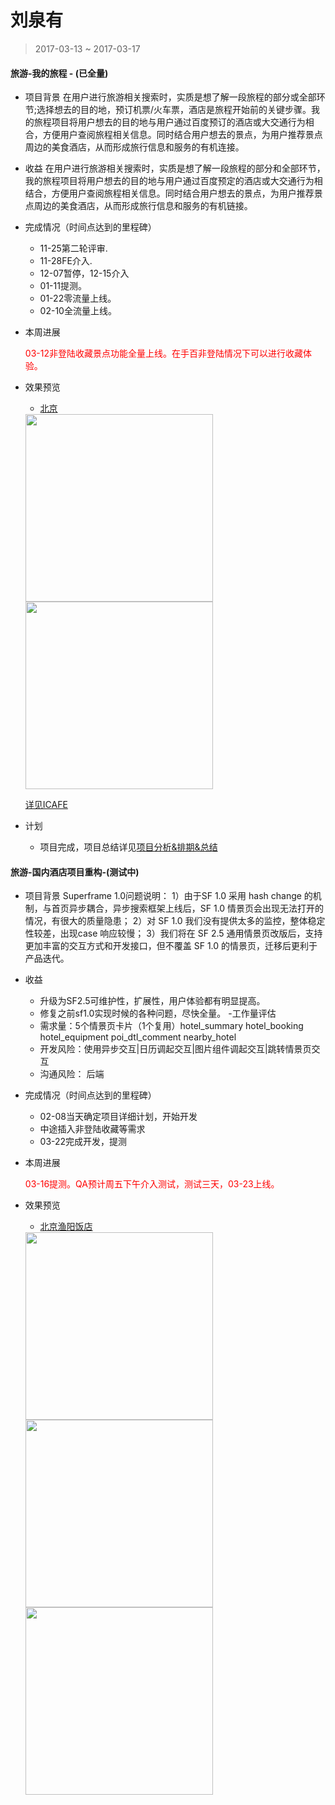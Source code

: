 # 刘泉有

> 2017-03-13 ~ 2017-03-17

#### 旅游-我的旅程 - (已全量)
- 项目背景
在用户进行旅游相关搜索时，实质是想了解一段旅程的部分或全部环节;选择想去的目的地，预订机票/火车票，酒店是旅程开始前的关键步骤。我的旅程项目将用户想去的目的地与用户通过百度预订的酒店或大交通行为相合，方便用户查阅旅程相关信息。同时结合用户想去的景点，为用户推荐景点周边的美食酒店，从而形成旅行信息和服务的有机连接。
- 收益
在用户进行旅游相关搜索时，实质是想了解一段旅程的部分和全部环节，我的旅程项目将用户想去的目的地与用户通过百度预定的酒店或大交通行为相结合，方便用户查阅旅程相关信息。同时结合用户想去的景点，为用户推荐景点周边的美食酒店，从而形成旅行信息和服务的有机链接。
- 完成情况（时间点达到的里程碑）
	* 11-25第二轮评审.
    * 11-28FE介入.
	* 12-07暂停，12-15介入
	* 01-11提测。
	* 01-22零流量上线。
	* 02-10全流量上线。
- 本周进展

	<font color=#f00>03-12非登陆收藏景点功能全量上线。在手百非登陆情况下可以进行收藏体验。</font>

- 效果预览
	* [北京](https://m.baidu.com/s?word=%E4%B8%BD%E6%B1%9F&ip=211.137.112.0)

	<img src="http://gitlab.baidu.com/psfe/ala-weeklyreport/uploads/49da17b0af848941f45a3516d304bfe5/image.png" width=300>
	<img src="http://gitlab.baidu.com/psfe/ala-weeklyreport/uploads/c63fb8354847fd03a7af75bf457b7918/image.png" width=300>

	[详见ICAFE](http://newicafe.baidu.com/issue/1496992-5/show?from=page)

- 计划
	- 项目完成，项目总结详见[项目分析&排期&总结](http://wiki.baidu.com/pages/viewpage.action?pageId=257328897)

#### 旅游-国内酒店项目重构-(测试中)
- 项目背景
Superframe 1.0问题说明：
1）由于SF 1.0 采用 hash change 的机制，与首页异步耦合，异步搜索框架上线后，SF 1.0 情景页会出现无法打开的情况，有很大的质量隐患；
2）对 SF 1.0 我们没有提供太多的监控，整体稳定性较差，出现case 响应较慢；
3）我们将在 SF 2.5 通用情景页改版后，支持更加丰富的交互方式和开发接口，但不覆盖 SF  1.0 的情景页，迁移后更利于产品迭代。
- 收益
	* 升级为SF2.5可维护性，扩展性，用户体验都有明显提高。
	* 修复之前sf1.0实现时候的各种问题，尽快全量。
-工作量评估
    * 需求量：5个情景页卡片（1个复用）hotel_summary hotel_booking hotel_equipment poi_dtl_comment nearby_hotel
	* 开发风险：使用异步交互|日历调起交互|图片组件调起交互|跳转情景页交互
	* 沟通风险： 后端
- 完成情况（时间点达到的里程碑）
    * 02-08当天确定项目详细计划，开始开发
	* 中途插入非登陆收藏等需求
    * 03-22完成开发，提测
- 本周进展

    <font color=#f00>03-16提测。QA预计周五下午介入测试，测试三天，03-23上线。</font>

- 效果预览

	* [北京渔阳饭店](https://cq01-ala-fe-4.epc.baidu.com:8004/s?iscookie=1&word=%E5%8C%97%E4%BA%AC%E9%85%92%E5%BA%97&sid=112144)

	<img src="http://wiki.baidu.com/download/attachments/249759029/14e8c3812fd7c4bb141c13b1815d3b49.png?api=v2" width=300>

	<img src="http://wiki.baidu.com/download/attachments/249759029/038bf7c728e9c01fee1cd1d25659ffbd.png?api=v2" width=300>

	<img src="http://wiki.baidu.com/download/attachments/249759029/7cafbfc0f06ef9a0812525515334abb1.png?api=v2" width=300>
